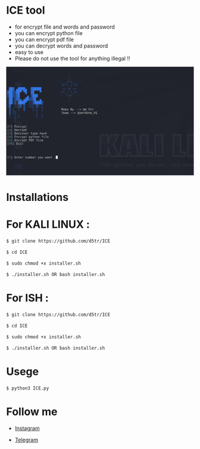 # ICE tool 

* for encrypt file and words and password 
* you can encrypt python file 
* you can encrypt pdf file
* you can decrypt words and password 
* easy to use 
* Please do not use the tool for anything illegal !!

![ICE](https://github.com/d5tr/ICE/blob/main/I.png)

# Installations 

# For KALI LINUX :

```
$ git clone https://github.com/d5tr/ICE
```

```
$ cd ICE
```

```
$ sudo chmod +x installer.sh
```

```
$ ./installer.sh OR bash installer.sh
```


# For ISH :

```
$ git clone https://github.com/d5tr/ICE
```

```
$ cd ICE
```

```
$ sudo chmod +x installer.sh
```

```
$ ./installer.sh OR bash installer.sh
```

# Usege 

```
$ python3 ICE.py
```

# Follow me 

* [Instagram](https://instagram.com/d_5tr)



* [Telegram](https://t.me/d5tr_Cyber)
